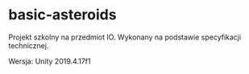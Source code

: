 # basic-asteroids
Projekt szkolny na przedmiot IO.
Wykonany na podstawie specyfikacji technicznej.

Wersja:
Unity 2019.4.17f1
